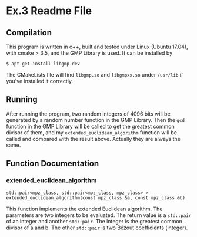 # Ex.3 Readme File

## Compilation

This program is written in c++, built and tested under Linux (Ubuntu 17.04), with cmake > 3.5, and the GMP Library is used. It can be installed by
```
$ apt-get install libgmp-dev
```

The CMakeLists file will find `libgmp.so` and `libgmpxx.so` under `/usr/lib` if you've installed it correctly.

## Running
After running the program, two random integers of 4096 bits will be generated by a random number function in the GMP Library. Then the `gcd` function in the GMP Library will be called to get the greatest common divisor of them, and my `extended_euclidean_algorithm` function will be called and compared with the result above. Actually they are always the same.

## Function Documentation

### extended_euclidean_algorithm

```
std::pair<mpz_class, std::pair<mpz_class, mpz_class> > extended_euclidean_algorithm(const mpz_class &a, const mpz_class &b)
```

This function implements the extended Euclidean algorithm.
The parameters are two integers to be evaluated.
The return value is a `std::pair` of an integer and another `std::pair`.
The integer is the greatest common divisor of a and b.
The other `std::pair` is two Bézout coefficients (integer).